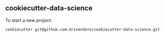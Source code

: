 cookiecutter-data-science
-------------------------

To start a new project:

    cookiecutter git@github.com:drivendata/cookiecutter-data-science.git
